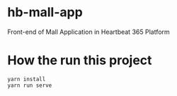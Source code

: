 # hb-mall-app
Front-end of Mall Application in Heartbeat 365 Platform

# How the run this project
```
yarn install
yarn run serve
```